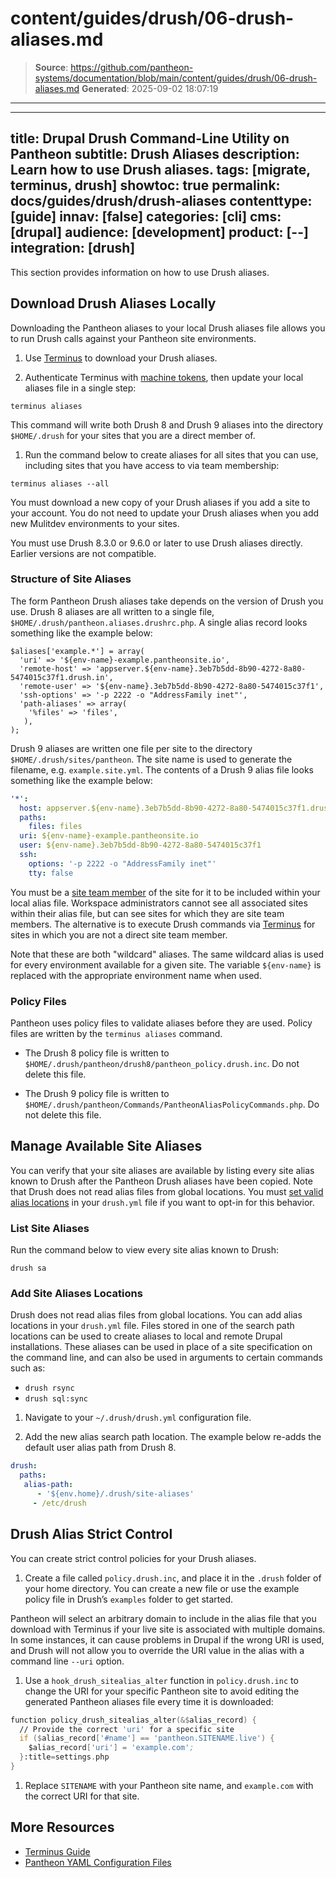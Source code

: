 # content/guides/drush/06-drush-aliases.md

> **Source**: https://github.com/pantheon-systems/documentation/blob/main/content/guides/drush/06-drush-aliases.md
> **Generated**: 2025-09-02 18:07:19

---

---
title: Drupal Drush Command-Line Utility on Pantheon
subtitle: Drush Aliases
description: Learn how to use Drush aliases.
tags: [migrate, terminus, drush]
showtoc: true
permalink: docs/guides/drush/drush-aliases
contenttype: [guide]
innav: [false]
categories: [cli]
cms: [drupal]
audience: [development]
product: [--]
integration: [drush]
---

This section provides information on how to use Drush aliases.

## Download Drush Aliases Locally

Downloading the Pantheon aliases to your local Drush aliases file allows you to run Drush calls against your Pantheon site environments.

1. Use [Terminus](/terminus) to download your Drush aliases.

1. Authenticate Terminus with [machine tokens](/machine-tokens), then update your local aliases file in a single step:

  ```bash{promptUser: user}
  terminus aliases
  ```

  This command will write both Drush 8 and Drush 9 aliases into the directory `$HOME/.drush` for your sites that you are a direct member of.

1. Run the command below to create aliases for all sites that you can use, including sites that you have access to via team membership:

  ```bash{promptUser: user}
  terminus aliases --all
  ```

You must download a new copy of your Drush aliases if you add a site to your account. You do not need to update your Drush aliases when you add new Mulitdev environments to your sites.

<Alert type="info" title="Note">

You must use Drush 8.3.0 or 9.6.0 or later to use Drush aliases directly. Earlier versions are not compatible.

</Alert>

### Structure of Site Aliases

The form Pantheon Drush aliases take depends on the version of Drush you use. Drush 8 aliases are all written to a single file, `$HOME/.drush/pantheon.aliases.drushrc.php`. A single alias record looks something like the example below:

```php:title=pantheon.aliases.drushrc.php
$aliases['example.*'] = array(
  'uri' => '${env-name}-example.pantheonsite.io',
  'remote-host' => 'appserver.${env-name}.3eb7b5dd-8b90-4272-8a80-5474015c37f1.drush.in',
  'remote-user' => '${env-name}.3eb7b5dd-8b90-4272-8a80-5474015c37f1',
  'ssh-options' => '-p 2222 -o "AddressFamily inet"',
  'path-aliases' => array(
    '%files' => 'files',
   ),
);
```

Drush 9 aliases are written one file per site to the directory `$HOME/.drush/sites/pantheon`. The site name is used to generate the filename, e.g. `example.site.yml`. The contents of a Drush 9 alias file looks something like the example below:

```yaml
'*':
  host: appserver.${env-name}.3eb7b5dd-8b90-4272-8a80-5474015c37f1.drush.in
  paths:
    files: files
  uri: ${env-name}-example.pantheonsite.io
  user: ${env-name}.3eb7b5dd-8b90-4272-8a80-5474015c37f1
  ssh:
    options: '-p 2222 -o "AddressFamily inet"'
    tty: false
```

<Alert type="info" title="Note">

You must be a [site team member](/guides/account-mgmt/workspace-sites-teams/teams/#manage-site-team-members) of the site for it to be included within your local alias file. Workspace administrators cannot see all associated sites within their alias file, but can see sites for which they are site team members. The alternative is to execute Drush commands via [Terminus](/terminus) for sites in which you are not a direct site team member.

</Alert>

Note that these are both "wildcard" aliases. The same wildcard alias is used for every environment available for a given site. The variable `${env-name}` is replaced with the appropriate environment name when used.

### Policy Files

Pantheon uses policy files to validate aliases before they are used. Policy files are written by the `terminus aliases` command.

- The Drush 8 policy file is written to `$HOME/.drush/pantheon/drush8/pantheon_policy.drush.inc`. Do not delete this file.

- The Drush 9 policy file is written to `$HOME/.drush/pantheon/Commands/PantheonAliasPolicyCommands.php`. Do not delete this file.

## Manage Available Site Aliases

You can verify that your site aliases are available by listing every site alias known to Drush after the Pantheon Drush aliases have been copied. Note that Drush does not read alias files from global locations. You must [set valid alias locations](/guides/drush/drush-aliases#add-site-aliases-locations) in your `drush.yml` file if you want to opt-in for this behavior.

### List Site Aliases

Run the command below to view every site alias known to Drush:

```bash{promptUser: user}
drush sa
```

### Add Site Aliases Locations

Drush does not read alias files from global locations. You can add alias locations in your `drush.yml` file. Files stored in one of the search path locations can be used to create aliases to local and remote Drupal installations. These aliases can be used in place of a site specification on the command line, and can also be used in arguments to certain commands such as:

- `drush rsync`
- `drush sql:sync`

1. Navigate to your `~/.drush/drush.yml` configuration file.

1. Add the new alias search path location. The example below re-adds the default user alias path from Drush 8.

 ```yaml
 drush:
   paths:
    alias-path:
       - '${env.home}/.drush/site-aliases'
      - /etc/drush
 ```

## Drush Alias Strict Control

You can create strict control policies for your Drush aliases.

1. Create a file called `policy.drush.inc`, and place it in the `.drush` folder of your home directory. You can create a new file or use the example policy file in Drush’s `examples` folder to get started.

  Pantheon will select an arbitrary domain to include in the alias file that you download with Terminus if your live site is associated with multiple domains. In some instances, it can cause problems in Drupal if the wrong URI is used, and Drush will not allow you to override the URI value in the alias with a command line `--uri` option.

1. Use a `hook_drush_sitealias_alter` function in `policy.drush.inc` to change the URI for your specific Pantheon site to avoid editing the generated Pantheon aliases file every time it is downloaded:

  ```php:title=policy.drush.inc
  function policy_drush_sitealias_alter(&$alias_record) {
    // Provide the correct 'uri' for a specific site
    if ($alias_record['#name'] == 'pantheon.SITENAME.live') {
      $alias_record['uri'] = 'example.com';
    }:title=settings.php
  }
  ```

1. Replace `SITENAME` with your Pantheon site name, and `example.com` with the correct URI for that site.

## More Resources

- [Terminus Guide](/terminus)
- [Pantheon YAML Configuration Files](/pantheon-yml)
